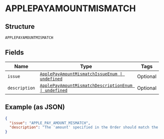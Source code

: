 
# APPLEPAYAMOUNTMISMATCH

## Structure

`APPLEPAYAMOUNTMISMATCH`

## Fields

| Name | Type | Tags | Description |
|  --- | --- | --- | --- |
| `issue` | [`ApplePayAmountMismatchIssueEnum \| undefined`](../../doc/models/apple-pay-amount-mismatch-issue-enum.md) | Optional | - |
| `description` | [`ApplePayAmountMismatchDescriptionEnum \| undefined`](../../doc/models/apple-pay-amount-mismatch-description-enum.md) | Optional | - |

## Example (as JSON)

```json
{
  "issue": "APPLE_PAY_AMOUNT_MISMATCH",
  "description": "The 'amount' specified in the Order should match the amount that was viewed and authorized by the payer/buyer on Apple Pay. If the amount has changed, please redirect the buyer to authorize the order again via Apple Pay."
}
```

